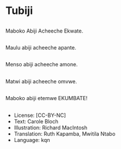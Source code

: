 # Tubiji

##
Maboko Abiji Acheeche Ekwate.

##
Maulu abiji acheeche apante.

##
Menso abiji acheeche amone.

##
Matwi abiji acheeche omvwe.

##
Maboko abiji etemwe EKUMBATE!

##
* License: [CC-BY-NC]
* Text: Carole Bloch
* Illustration: Richard MacIntosh
* Translation: Ruth Kapamba, Mwitila Ntabo
* Language: kqn
